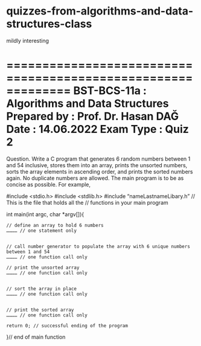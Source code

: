 # quizzes-from-algorithms-and-data-structures-class
mildly interesting


=============================================================
BST-BCS-11a	: Algorithms and Data Structures
Prepared by	: Prof. Dr. Hasan DAĞ
Date			: 14.06.2022
Exam Type		: Quiz 2 		 
=============================================================
Question. Write a C program that generates 6 random numbers between 1 and 54 inclusive, stores them into an array, prints the unsorted numbers, sorts the array elements in ascending order, and prints the sorted numbers again. No duplicate numbers are allowed. The main program is to be as concise as possible. For example,

#include <stdio.h>
#include <stdlib.h>
#include “nameLastnameLibary.h”  // This is the file that holds all the 
 // functions in your main program

int main(int argc, char *argv[]){

	// define an array to hold 6 numbers
	………… // one statement only


	// call number generator to populate the array with 6 unique numbers between 1 and 54
	………… // one function call only

	// print the unsorted array
	………… // one function call only


	// sort the array in place
	………… // one function call only


	// print the sorted array
	………… // one function call only

	return 0; // successful ending of the program


}// end of main function
